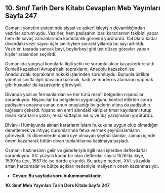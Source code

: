 ## 10. Sınıf Tarih Ders Kitabı Cevapları Meb Yayınları Sayfa 247

Osmanlı yönetim sisteminde siyasi ve askerî işleyişin devamlılığından vezirler sorumluydu. Vezirler, hem padişahın idari kararlarının takibini yapar hem de savaş zamanlarında komutanlık görevini yürütürdü. 154OIara kadar divandaki vezir sayısı üçle sınırlıyken sonraki yıllarda bu sayı artırıldı. Vezirler, taşrada sancak beyi, beylerbeyi gibi üst düzey görevler yapan kişiler arasından seçilirdi.

Osmanlıda yargısal konularla ilgili yetki ve sorumluluklar kazaskerlere aitti. Rumeli kazaskeri Avrupa’daki toprakların, Anadolu kazaskeri ise Anadolu’daki toprakların hukuki işlerinden sorumluydu. Bununla birlikte yönetici sınıfla ilgili davalara bakmak, kadı ve müderris atamaları yapmak gibi hususlar da kazaskerin göreviydi.

Divanda yazılan fermanlardan ve her türlü resmî belgeden nişancılar sorumluydu. Nişancılar bu belgelerin uygunluğunu kontrol ettikten sonra padişahın onayına sunar, onun onayladığı belgelerin altına da padişahın tuğrasını çekerdi. Nişancının emri altındaki kâtipler tımar kayıtlarını tutup divan kararlarını yazar, reisülküttaplar ise iç ve dış yazışmaları yürütürdü.

Dîvân-ı Hümâyunda alınan kararların İslam hukukuna uygun olup olmadığını denetlemek ve ihtiyaç durumlarında fetva vermek şeyhülislamların göreviydi. İlk dönemlerde daimî üye olmayan şeyhülislamlar, zaman içinde önem kazanarak bütün divan toplantılarına katılmaya başladı.

Osmanlı hazinesinin gelir ve giderleriyle ilgili mali işlerden defterdarlar sorumluydu. XV. yüzyıla kadar bir olan defterdar sayısı 1526’da ikiye, 1539’da üçe, 1587’de ise dörde çıkarıldı. Bu artışın nedeni, XVI. yüzyılda artan harcamalar ve bütçe açıkları nedeniyle maliyenin önem kazanmasıydı.

* **Cevap**: **Bu sayfada soru bulunmamaktadır.**

**10. Sınıf Meb Yayınları Tarih Ders Kitabı Sayfa 247**